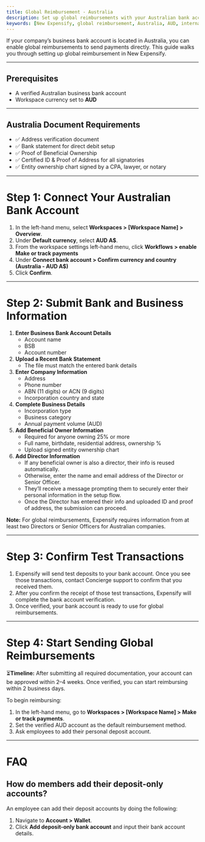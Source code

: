 ```yaml
---
title: Global Reimbursement - Australia
description: Set up global reimbursements with your Australian bank account. 
keywords: [New Expensify, global reimbursement, Australia, AUD, international payments]
---
```


<div id="new-expensify" markdown="1">

If your company’s business bank account is located in Australia, you can enable global reimbursements to send payments directly. This guide walks you through setting up global reimbursement in New Expensify.

---

## Prerequisites

* A verified Australian business bank account
* Workspace currency set to **AUD**

---

## Australia Document Requirements

* ✅ Address verification document
* ✅ Bank statement for direct debit setup
* ✅ Proof of Beneficial Ownership
* ✅ Certified ID & Proof of Address for all signatories
* ✅ Entity ownership chart signed by a CPA, lawyer, or notary

---

# Step 1: Connect Your Australian Bank Account

1. In the left-hand menu, select **Workspaces > [Workspace Name] > Overview**.
2. Under **Default currency**, select **AUD A$**.
3. From the workspace settings left-hand menu, click **Workflows > enable Make or track payments**
4. Under **Connect bank account > Confirm currency and country (Australia - AUD A$)**
5. Click **Confirm**.

---

# Step 2: Submit Bank and Business Information

1. **Enter Business Bank Account Details**
   * Account name
   * BSB
   * Account number
2. **Upload a Recent Bank Statement**
   * The file must match the entered bank details
3. **Enter Company Information**
   * Address
   * Phone number
   * ABN (11 digits) or ACN (9 digits)
   * Incorporation country and state
4. **Complete Business Details**
   * Incorporation type
   * Business category
   * Annual payment volume (AUD)
5. **Add Beneficial Owner Information**
   * Required for anyone owning 25% or more
   * Full name, birthdate, residential address, ownership %
   * Upload signed entity ownership chart
6. **Add Director Information**
   * If any beneficial owner is also a director, their info is reused automatically.
   * Otherwise, enter the name and email address of the Director or Senior Officer.
   * They’ll receive a message prompting them to securely enter their personal information in the setup flow.
   * Once the Director has entered their info and uploaded ID and proof of address, the submission can proceed.

**Note:** For global reimbursements, Expensify requires information from at least two Directors or Senior Officers for Australian companies. 

---

# Step 3: Confirm Test Transactions

1. Expensify will send test deposits to your bank account. Once you see those transactions, contact Concierge support to confirm that you received them.
2. After you confirm the receipt of those test transactions, Expensify will complete the bank account verification. 
3. Once verified, your bank account is ready to use for global reimbursements.

---

# Step 4: Start Sending Global Reimbursements

⏳**Timeline:** After submitting all required documentation, your account can be approved within 2–4 weeks. Once verified, you can start reimbursing within 2 business days.

To begin reimbursing:

1. In the left-hand menu, go to **Workspaces > [Workspace Name] > Make or track payments**.
2. Set the verified AUD account as the default reimbursement method.
3. Ask employees to add their personal deposit account.

---

# FAQ

## How do members add their deposit-only accounts? 

An employee can add their deposit accounts by doing the following:
1. Navigate to **Account > Wallet**.
2. Click **Add deposit-only bank account** and input their bank account details.

</div>

